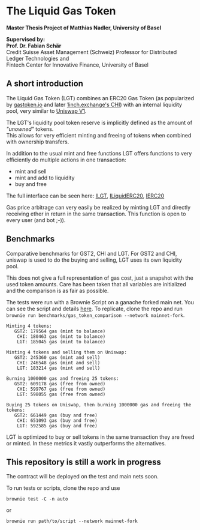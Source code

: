 # The Liquid Gas Token

**Master Thesis Project of Matthias Nadler, University of Basel**

**Supervised by:**  
**Prof. Dr. Fabian Schär**  
Credit Suisse Asset Management (Schweiz) Professor for Distributed Ledger Technologies and   
Fintech Center for Innovative Finance, University of Basel

## A short introduction

The Liquid Gas Token (LGT) combines an ERC20 Gas Token (as popularized by [gastoken.io](https://gastoken.io/) and later 
[1inch.exchange's CHI](https://github.com/CryptoManiacsZone/chi)) 
with an internal liquidity pool, very similar to [Uniswap V1](https://github.com/Uniswap/uniswap-v1).

The LGT's liquidity pool token reserve is implicitly defined as the amount of *"unowned"* tokens.  
This allows for very efficient minting and freeing of tokens when combined with ownership transfers.

In addition to the usual mint and free functions LGT offers functions to very efficiently do multiple actions in one transaction:
 * mint and sell
 * mint and add to liquidity
 * buy and free
 
The full interface can be seen here: [ILGT](https://github.com/matnad/liquid-gas-token/blob/master/interfaces/ILGT.sol), [ILiquidERC20](https://github.com/matnad/liquid-gas-token/blob/master/interfaces/ILiquidERC20.sol), [IERC20](https://github.com/OpenZeppelin/openzeppelin-contracts/blob/master/contracts/token/ERC20/IERC20.sol)

Gas price arbitrage can very easily be realized by minting LGT and directly receiving ether in return in the same transaction. This function is open to every user (and bot ;-)).

## Benchmarks

Comparative benchmarks for GST2, CHI and LGT. For GST2 and CHI, uniswap is used to do the buying and selling, LGT uses its own liquidity pool.

This does not give a full representation of gas cost, just a snapshot with the used token amounts. Care has been taken that all variables are initialized and the comparison is as fair as possible.

The tests were run with a Brownie Script on a ganache forked main net. You can see the script and details [here](https://github.com/matnad/liquid-gas-token/blob/master/scripts/benchmarks/gas_token_comparison.py). To replicate, clone the repo and run `brownie run benchmarks/gas_token_comparison --network mainnet-fork`.

    Minting 4 tokens:
       GST2: 179564 gas (mint to balance)
        CHI: 180463 gas (mint to balance)
        LGT: 185045 gas (mint to balance)

    Minting 4 tokens and selling them on Uniswap:
       GST2: 245360 gas (mint and sell)
        CHI: 246548 gas (mint and sell)
        LGT: 183214 gas (mint and sell)
    
    Burning 1000000 gas and freeing 25 tokens:
       GST2: 609178 gas (free from owned)
        CHI: 599767 gas (free from owned)
        LGT: 598055 gas (free from owned)

    Buying 25 tokens on Uniswap, then burning 1000000 gas and freeing the tokens:
       GST2: 661449 gas (buy and free)
        CHI: 651093 gas (buy and free)
        LGT: 592585 gas (buy and free)
        
LGT is optimized to buy or sell tokens in the same transaction they are freed or minted. 
In these metrics it vastly outperforms the alternatives.

## This repository is still a work in progress

The contract will be deployed on the test and main nets soon.

To run tests or scripts, clone the repo and use 

    brownie test -C -n auto
    
or  
    
    brownie run path/to/script --network mainnet-fork 
